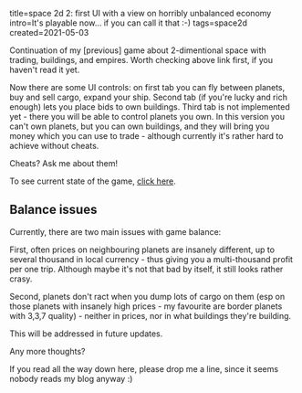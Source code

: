 title=space 2d 2: first UI with a view on horribly unbalanced economy
intro=It's playable now… if you can call it that :-)
tags=space2d
created=2021-05-03

Continuation of my [previous] game about 2-dimentional space with trading, buildings, and empires.
Worth checking above link first, if you haven't read it yet.

[prev]: space-2d-1-a-game-which-plays-by-itself.html

Now there are some UI controls: on first tab you can fly between planets, buy and sell cargo, expand your ship.
Second tab (if you're lucky and rich enough) lets you place bids to own buildings.
Third tab is not implemented yet - there you will be able to control planets you own.
In this version you can't own planets, but you can own buildings, and they will bring you money which you can use to trade - although currently it's rather hard to achieve without cheats.

Cheats? Ask me about them!

To see current state of the game, [click here][cur].

[cur]: space-2d-2-first-ui-with-a-view-on-horribly-unbalanced-economy/ui.html

Balance issues
--------------

Currently, there are two main issues with game balance:

First, often prices on neighbouring planets are insanely different, up to several thousand in local currency - thus giving you a multi-thousand profit per one trip.
Although maybe it's not that bad by itself, it still looks rather crasy.

Second, planets don't ract when you dump lots of cargo on them (esp on those planets with insanely high prices - my favourite are border planets with 3,3,7 quality) - neither in prices, nor in what buildings they're building.

This will be addressed in future updates.

Any more thoughts?

If you read all the way down here, please drop me a line, since it seems nobody reads my blog anyway :)
